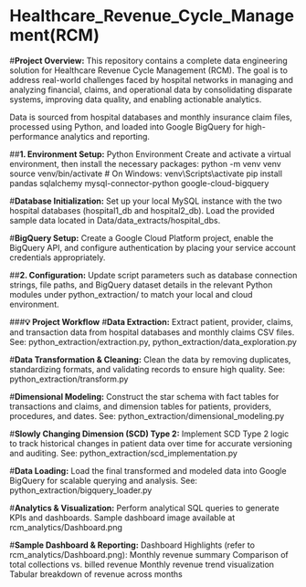 # Healthcare_Revenue_Cycle_Management(RCM)
#**Project Overview:**
This repository contains a complete data engineering solution for Healthcare Revenue Cycle Management (RCM). The goal is to address real-world challenges faced by hospital networks in managing and analyzing financial, claims, and operational data by consolidating disparate systems, improving data quality, and enabling actionable analytics.

Data is sourced from hospital databases and monthly insurance claim files, processed using Python, and loaded into Google BigQuery for high-performance analytics and reporting.
  
##**1. Environment Setup:**
Python Environment
Create and activate a virtual environment, then install the necessary packages:
python -m venv venv
source venv/bin/activate   # On Windows: venv\Scripts\activate
pip install pandas sqlalchemy mysql-connector-python google-cloud-bigquery

#**Database Initialization:**
Set up your local MySQL instance with the two hospital databases (hospital1_db and hospital2_db). Load the provided sample data located in Data/data_extracts/hospital_dbs.

#**BigQuery Setup:**
Create a Google Cloud Platform project, enable the BigQuery API, and configure authentication by placing your service account credentials appropriately.

##**2. Configuration:**
Update script parameters such as database connection strings, file paths, and BigQuery dataset details in the relevant Python modules under python_extraction/ to match your local and cloud environment.

###**💡 Project Workflow**
#**Data Extraction:**
Extract patient, provider, claims, and transaction data from hospital databases and monthly claims CSV files.
See: python_extraction/extraction.py, python_extraction/data_exploration.py

#**Data Transformation & Cleaning:**
Clean the data by removing duplicates, standardizing formats, and validating records to ensure high quality.
See: python_extraction/transform.py

#**Dimensional Modeling:**
Construct the star schema with fact tables for transactions and claims, and dimension tables for patients, providers, procedures, and dates.
See: python_extraction/dimensional_modeling.py

#**Slowly Changing Dimension (SCD) Type 2:**
Implement SCD Type 2 logic to track historical changes in patient data over time for accurate versioning and auditing.
See: python_extraction/scd_implementation.py

#**Data Loading:**
Load the final transformed and modeled data into Google BigQuery for scalable querying and analysis.
See: python_extraction/bigquery_loader.py

#**Analytics & Visualization:**
Perform analytical SQL queries to generate KPIs and dashboards.
Sample dashboard image available at rcm_analytics/Dashboard.png

#**Sample Dashboard & Reporting:**
Dashboard Highlights (refer to rcm_analytics/Dashboard.png):
Monthly revenue summary
Comparison of total collections vs. billed revenue
Monthly revenue trend visualization
Tabular breakdown of revenue across months

